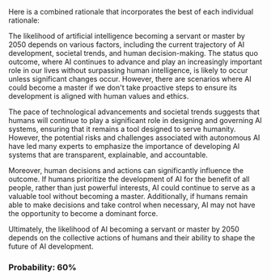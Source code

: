 Here is a combined rationale that incorporates the best of each individual rationale:

The likelihood of artificial intelligence becoming a servant or master by 2050 depends on various factors, including the current trajectory of AI development, societal trends, and human decision-making. The status quo outcome, where AI continues to advance and play an increasingly important role in our lives without surpassing human intelligence, is likely to occur unless significant changes occur. However, there are scenarios where AI could become a master if we don't take proactive steps to ensure its development is aligned with human values and ethics.

The pace of technological advancements and societal trends suggests that humans will continue to play a significant role in designing and governing AI systems, ensuring that it remains a tool designed to serve humanity. However, the potential risks and challenges associated with autonomous AI have led many experts to emphasize the importance of developing AI systems that are transparent, explainable, and accountable.

Moreover, human decisions and actions can significantly influence the outcome. If humans prioritize the development of AI for the benefit of all people, rather than just powerful interests, AI could continue to serve as a valuable tool without becoming a master. Additionally, if humans remain able to make decisions and take control when necessary, AI may not have the opportunity to become a dominant force.

Ultimately, the likelihood of AI becoming a servant or master by 2050 depends on the collective actions of humans and their ability to shape the future of AI development.

### Probability: 60%